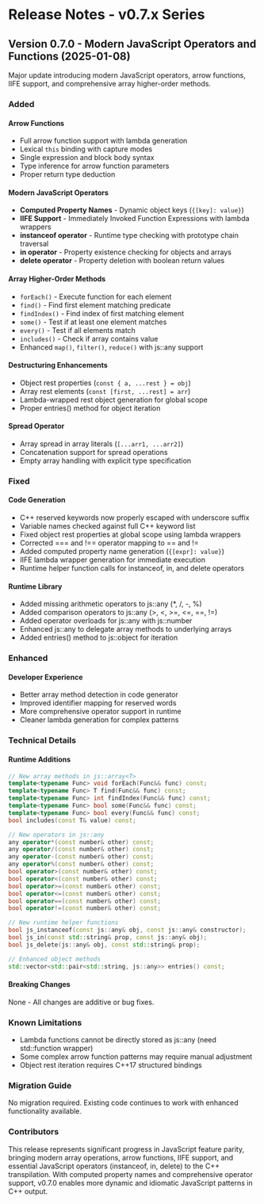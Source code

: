 # Release Notes - v0.7.x Series

## Version 0.7.0 - Modern JavaScript Operators and Functions (2025-01-08)

Major update introducing modern JavaScript operators, arrow functions, IIFE support, and comprehensive array higher-order methods.

### Added

#### Arrow Functions

- Full arrow function support with lambda generation
- Lexical `this` binding with capture modes
- Single expression and block body syntax
- Type inference for arrow function parameters
- Proper return type deduction

#### Modern JavaScript Operators

- **Computed Property Names** - Dynamic object keys (`{[key]: value}`)
- **IIFE Support** - Immediately Invoked Function Expressions with lambda wrappers
- **instanceof operator** - Runtime type checking with prototype chain traversal
- **in operator** - Property existence checking for objects and arrays
- **delete operator** - Property deletion with boolean return values

#### Array Higher-Order Methods

- `forEach()` - Execute function for each element
- `find()` - Find first element matching predicate
- `findIndex()` - Find index of first matching element
- `some()` - Test if at least one element matches
- `every()` - Test if all elements match
- `includes()` - Check if array contains value
- Enhanced `map()`, `filter()`, `reduce()` with js::any support

#### Destructuring Enhancements

- Object rest properties (`const { a, ...rest } = obj`)
- Array rest elements (`const [first, ...rest] = arr`)
- Lambda-wrapped rest object generation for global scope
- Proper entries() method for object iteration

#### Spread Operator

- Array spread in array literals (`[...arr1, ...arr2]`)
- Concatenation support for spread operations
- Empty array handling with explicit type specification

### Fixed

#### Code Generation

- C++ reserved keywords now properly escaped with underscore suffix
- Variable names checked against full C++ keyword list
- Fixed object rest properties at global scope using lambda wrappers
- Corrected === and !== operator mapping to == and !=
- Added computed property name generation (`{[expr]: value}`)
- IIFE lambda wrapper generation for immediate execution
- Runtime helper function calls for instanceof, in, and delete operators

#### Runtime Library

- Added missing arithmetic operators to js::any (*, /, -, %)
- Added comparison operators to js::any (>, <, >=, <=, ==, !=)
- Added operator overloads for js::any with js::number
- Enhanced js::any to delegate array methods to underlying arrays
- Added entries() method to js::object for iteration

### Enhanced

#### Developer Experience

- Better array method detection in code generator
- Improved identifier mapping for reserved words
- More comprehensive operator support in runtime
- Cleaner lambda generation for complex patterns

### Technical Details

#### Runtime Additions

```cpp
// New array methods in js::array<T>
template<typename Func> void forEach(Func&& func) const;
template<typename Func> T find(Func&& func) const;
template<typename Func> int findIndex(Func&& func) const;
template<typename Func> bool some(Func&& func) const;
template<typename Func> bool every(Func&& func) const;
bool includes(const T& value) const;

// New operators in js::any
any operator*(const number& other) const;
any operator/(const number& other) const;
any operator-(const number& other) const;
any operator%(const number& other) const;
bool operator>(const number& other) const;
bool operator<(const number& other) const;
bool operator>=(const number& other) const;
bool operator<=(const number& other) const;
bool operator==(const number& other) const;
bool operator!=(const number& other) const;

// New runtime helper functions
bool js_instanceof(const js::any& obj, const js::any& constructor);
bool js_in(const std::string& prop, const js::any& obj);
bool js_delete(js::any& obj, const std::string& prop);

// Enhanced object methods
std::vector<std::pair<std::string, js::any>> entries() const;
```

#### Breaking Changes

None - All changes are additive or bug fixes.

### Known Limitations

- Lambda functions cannot be directly stored as js::any (need std::function wrapper)
- Some complex arrow function patterns may require manual adjustment
- Object rest iteration requires C++17 structured bindings

### Migration Guide

No migration required. Existing code continues to work with enhanced functionality available.

### Contributors

This release represents significant progress in JavaScript feature parity, bringing modern array operations, arrow functions, IIFE support, and essential JavaScript operators (instanceof, in, delete) to the C++ transpilation. With computed property names and comprehensive operator support, v0.7.0 enables more dynamic and idiomatic JavaScript patterns in C++ output.
